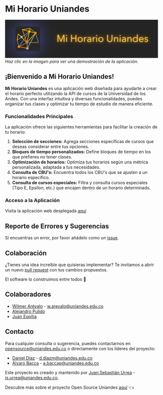 # Mi Horario Uniandes
[![Video del proyecto](public/static/logoBanner.png)](https://www.youtube.com/watch?v=WNirDylLHS8)
*Haz clic en la imagen para ver una demostración de la aplicación.*

## ¡Bienvenido a Mi Horario Uniandes!

**Mi Horario Uniandes** es una aplicación web diseñada para ayudarte a crear el horario perfecto utilizando la API de cursos de la Universidad de los Andes. Con una interfaz intuitiva y diversas funcionalidades, puedes organizar tus clases y optimizar tu tiempo de estudio de manera eficiente.

### Funcionalidades Principales
La aplicación ofrece las siguientes herramientas para facilitar la creación de tu horario:

1. **Selección de secciones:** Agrega secciones específicas de cursos que deseas considerar entre tus opciones.
2. **Bloques de tiempo personalizados:** Define bloques de tiempo en los que prefieres no tener clases.
3. **Optimización de horarios:** Optimiza tus horarios según una métrica personalizada, adaptada a tus necesidades.
4. **Consulta de CBU's:** Encuentra todos los CBU's que se ajusten a un horario específico.
5. **Consulta de cursos especiales:** Filtra y consulta cursos especiales (Tipo E, Epsilon, etc.) que encajen dentro de un horario determinado.

### Acceso a la Aplicación
Visita la aplicación web desplegada [aquí](https://open-source-uniandes.github.io/Mi-Horario-Uniandes/)

## Reporte de Errores y Sugerencias

Si encuentras un error, por favor añádelo como un [issue](https://github.com/Open-Source-Uniandes/Mi-Horario-Uniandes/issues).

## Colaboración

¿Tienes una idea increíble que quisieras implementar? Te invitamos a abrir un nuevo [pull request](https://github.com/Open-Source-Uniandes/Mi-Horario-Uniandes/pulls) con tus cambios propuestos.

El software lo construimos entre todos 💛


## Colaboradores

- [Wilmer Arévalo](https://github.com/wareval0) - w.arevalo@uniandes.edu.co  
- [Alejandro Pulido](https://github.com/alejandroPulido03)
- [Juan Espitia](https://github.com/jmpizza)

## Contacto

Para cualquier consulta o sugerencia, puedes contactarnos en [opensource@uniandes.edu.co](mailto:opensource@uniandes.edu.co) o directamente con los líderes del proyecto:

- [Daniel Diaz](https://github.com/ddi4z) - d.diazm@uniandes.edu.co
- [Álvaro Bacca](https://github.com/c4ts0up) - a.baccap@uniandes.edu.co

Este proyecto es creado y mantenido por [Juan Sebastián Urrea](https://github.com/jsurrea) - js.urrea@uniandes.edu.co.

Descubre más sobre el proyecto Open Source Uniandes [aquí](https://github.com/Open-Source-Uniandes) 👈
